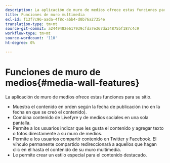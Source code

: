 ```yaml
---
description: La aplicación de muro de medios ofrece estas funciones para su sitio.
title: Funciones de muro multimedia
exl-id: f13f7c96-aada-4f8c-abb4-d0b76a27354e
translation-type: tm+mt
source-git-commit: a2449482e617939cfda7e367da34875bf187c4c9
workflow-type: tm+mt
source-wordcount: '110'
ht-degree: 0%

---
```


# Funciones de muro de medios{#media-wall-features}

La aplicación de muro de medios ofrece estas funciones para su sitio.



* Muestra el contenido en orden según la fecha de publicación (no en la fecha en que se creó el contenido).
* Combina contenido de Livefyre y de medios sociales en una sola pantalla.
* Permite a los usuarios indicar que les gusta el contenido y agregar texto o fotos directamente a su muro de medios.
* Permite a los usuarios compartir contenido en Twitter y Facebook. El vínculo permanente compartido redireccionará a aquellos que hagan clic en él hasta el contenido de su muro multimedia.
* Le permite crear un estilo especial para el contenido destacado.
